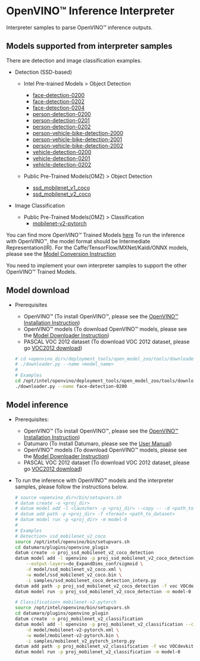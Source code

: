 # OpenVINO™ Inference Interpreter
Interpreter samples to parse OpenVINO™ inference outputs.

## Models supported from interpreter samples
There are detection and image classification examples.

- Detection (SSD-based)
  - Intel Pre-trained Models > Object Detection
    - [face-detection-0200](https://docs.openvinotoolkit.org/latest/omz_models_intel_face_detection_0200_description_face_detection_0200.html)
    - [face-detection-0202](https://docs.openvinotoolkit.org/latest/omz_models_intel_face_detection_0202_description_face_detection_0202.html)
    - [face-detection-0204](https://docs.openvinotoolkit.org/latest/omz_models_intel_face_detection_0204_description_face_detection_0204.html)
    - [person-detection-0200](https://docs.openvinotoolkit.org/latest/omz_models_intel_person_detection_0200_description_person_detection_0200.html)
    - [person-detection-0201](https://docs.openvinotoolkit.org/latest/omz_models_intel_person_detection_0201_description_person_detection_0201.html)
    - [person-detection-0202](https://docs.openvinotoolkit.org/latest/omz_models_intel_person_detection_0202_description_person_detection_0202.html)
    - [person-vehicle-bike-detection-2000](https://docs.openvinotoolkit.org/latest/omz_models_intel_person_vehicle_bike_detection_2000_description_person_vehicle_bike_detection_2000.html)
    - [person-vehicle-bike-detection-2001](https://docs.openvinotoolkit.org/latest/omz_models_intel_person_vehicle_bike_detection_2001_description_person_vehicle_bike_detection_2001.html)
    - [person-vehicle-bike-detection-2002](https://docs.openvinotoolkit.org/latest/omz_models_intel_person_vehicle_bike_detection_2002_description_person_vehicle_bike_detection_2002.html)
    - [vehicle-detection-0200](https://docs.openvinotoolkit.org/latest/omz_models_intel_vehicle_detection_0200_description_vehicle_detection_0200.html)
    - [vehicle-detection-0201](https://docs.openvinotoolkit.org/latest/omz_models_intel_vehicle_detection_0201_description_vehicle_detection_0201.html)
    - [vehicle-detection-0202](https://docs.openvinotoolkit.org/latest/omz_models_intel_vehicle_detection_0202_description_vehicle_detection_0202.html)

  - Public Pre-Trained Models(OMZ) > Object Detection
    - [ssd_mobilenet_v1_coco](https://docs.openvinotoolkit.org/latest/omz_models_public_ssd_mobilenet_v1_coco_ssd_mobilenet_v1_coco.html)
    - [ssd_mobilenet_v2_coco](https://docs.openvinotoolkit.org/latest/omz_models_public_ssd_mobilenet_v2_coco_ssd_mobilenet_v2_coco.html)

- Image Classification
  - Public Pre-Trained Models(OMZ) > Classification
    - [mobilenet-v2-pytorch](https://docs.openvinotoolkit.org/latest/omz_models_public_mobilenet_v2_pytorch_mobilenet_v2_pytorch.html)

You can find more OpenVINO™ Trained Models
[here](https://docs.openvinotoolkit.org/latest/omz_models_intel_index.html)
To run the inference with OpenVINO™, the model format should be Intermediate
Representation(IR).
For the Caffe/TensorFlow/MXNet/Kaldi/ONNX models, please see the [Model Conversion Instruction](https://docs.openvinotoolkit.org/latest/openvino_docs_MO_DG_prepare_model_convert_model_Converting_Model.html)

You need to implement your own interpreter samples to support the other
OpenVINO™ Trained Models.

## Model download
- Prerequisites
  - OpenVINO™ (To install OpenVINO™, please see the [OpenVINO™ Installation Instruction](https://docs.openvinotoolkit.org/latest/openvino_docs_install_guides_installing_openvino_linux.html))
  - OpenVINO™ models (To download OpenVINO™ models, please see the [Model Downloader Instruction](https://docs.openvinotoolkit.org/latest/omz_tools_downloader_README.html))
  - PASCAL VOC 2012 dataset (To download VOC 2012 dataset, please go [VOC2012 download](http://host.robots.ox.ac.uk/pascal/VOC/voc2012/#devkit))

  ```bash
  # cd <openvino_dir>/deployment_tools/open_model_zoo/tools/downloader
  # ./downloader.py --name <model_name>
  #
  # Examples
  cd /opt/intel/openvino/deployment_tools/open_model_zoo/tools/downloader
  ./downloader.py --name face-detection-0200
  ```

## Model inference
- Prerequisites:
  - OpenVINO™ (To install OpenVINO™, please see the [OpenVINO™ Installation Instruction](https://docs.openvinotoolkit.org/latest/openvino_docs_install_guides_installing_openvino_linux.html))
  - Datumaro (To install Datumaro, please see the [User Manual](docs/user_manual.md))
  - OpenVINO™ models (To download OpenVINO™ models, please see the [Model Downloader Instruction](https://docs.openvinotoolkit.org/latest/omz_tools_downloader_README.html))
  - PASCAL VOC 2012 dataset (To download VOC 2012 dataset, please go [VOC2012 download](http://host.robots.ox.ac.uk/pascal/VOC/voc2012/#devkit))

- To run the inference with OpenVINO™ models and the interpreter samples,
please follow the instructions below.

  ```bash
  # source <openvino_dir>/bin/setupvars.sh
  # datum create -o <proj_dir>
  # datum model add -l <launcher> -p <proj_dir> --copy -- -d <path_to_xml> -w <path_to_bin> -i <path_to_interpreter_script>
  # datum add path -p <proj_dir> -f <format> <path_to_dataset>
  # datum model run -p <proj_dir> -m model-0
  #
  # Examples
  # Detection> ssd_mobilenet_v2_coco
  source /opt/intel/openvino/bin/setupvars.sh
  cd datumaro/plugins/openvino_plugin
  datum create -o proj_ssd_mobilenet_v2_coco_detection
  datum model add -l openvino -p proj_ssd_mobilenet_v2_coco_detection --copy -- \
      --output-layers=do_ExpandDims_conf/sigmoid \
      -d model/ssd_mobilenet_v2_coco.xml \
      -w model/ssd_mobilenet_v2_coco.bin \
      -i samples/ssd_mobilenet_coco_detection_interp.py
  datum add path -p proj_ssd_mobilenet_v2_coco_detection -f voc VOCdevkit/
  datum model run -p proj_ssd_mobilenet_v2_coco_detection -m model-0

  # Classification> mobilenet-v2-pytorch
  source /opt/intel/openvino/bin/setupvars.sh
  cd datumaro/plugins/openvino_plugin
  datum create -o proj_mobilenet_v2_classification
  datum model add -l openvino -p proj_mobilenet_v2_classification --copy -- \
      -d model/mobilenet-v2-pytorch.xml \
      -w model/mobilenet-v2-pytorch.bin \
      -i samples/mobilenet_v2_pytorch_interp.py
  datum add path -p proj_mobilenet_v2_classification -f voc VOCdevkit/
  datum model run -p proj_mobilenet_v2_classification -m model-0
  ```
